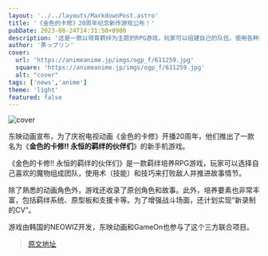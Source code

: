 ```yaml
---
layout: '../../layouts/MarkdownPost.astro'
title: '《金色的卡修》20周年纪念新作游戏公布！'
pubDate: 2023-08-24T14:31:50+0900
description: '这是一款以培育羁绊为主题的RPG游戏，玩家可以组建自己的队伍，使用各种技能和魔法打败敌人，推进游戏剧情。'
author: '茶っプリン'
cover:
  url: 'https://animeanime.jp/imgs/ogp_f/611259.jpg'
  square: 'https://animeanime.jp/imgs/ogp_f/611259.jpg'
  alt: "cover"
tags: ['news','anime']
theme: 'light'
featured: false
---
```


![cover](https://animeanime.jp/imgs/ogp_f/611259.jpg)

东映动画宣布，为了庆祝电视动画《金色的卡修》开播20周年，他们推出了一款名为《<b>金色的卡修!! 永恒的羁绊的伙伴们</b>》的新手机游戏。

《金色的卡修!! 永恒的羁绊的伙伴们》是一款羁绊培养RPG游戏，玩家可以选择自己喜欢的魔物组成团队，使用术（技能）和技巧来打败敌人并推进故事情节。

除了熟悉的动画角色外，游戏还收录了原创角色和故事。此外，培养要素也非常丰富，包括羁绊系统、原型板和支援卡等。为了增强战斗场面，还计划实现“新录制的CV”。

游戏由韩国的NEOWIZ开发，东映动画和GameOn也参与了这个三方联合项目。

>[原文地址](https://animeanime.jp/article/2023/08/24/79478.html)  
